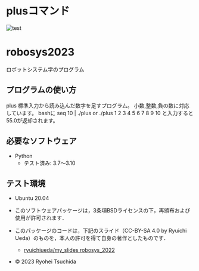 # plusコマンド
![test](https://github.com/Ryohei-Tsuchida/robosys2023/actions/workflows/test.yml/badge.svg)

# robosys2023
ロボットシステム学のプログラム

## プログラムの使い方
plus
標準入力から読み込んだ数字を足すプログラム。
小数,整数,負の数に対応しています。
bashに
seq 10 | ./plus  or  ./plus 1 2 3 4 5 6 7 8 9 10
と入力すると55.0が返却されます。


## 必要なソフトウェア
* Python
  * テスト済み: 3.7〜3.10

## テスト環境
* Ubuntu 20.04

* このソフトウェアパッケージは，3条項BSDライセンスの下，再頒布および使用が許可されます．
* このパッケージのコードは，下記のスライド（CC-BY-SA 4.0 by Ryuichi Ueda）のものを，本人の許可を得て自身の著作としたものです．
    * [ryuichiueda/my_slides robosys_2022](https://github.com/ryuichiueda/my_slides/tree/master/robosys_2022)
* © 2023 Ryohei Tsuchida
